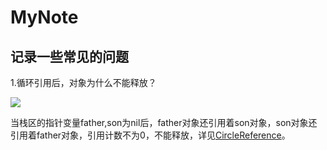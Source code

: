 # MyNote
记录一些常见的问题
---------------
1.循环引用后，对象为什么不能释放？

![][foryou]

当栈区的指针变量father,son为nil后，father对象还引用着son对象，son对象还引用着father对象，引用计数不为0，不能释放，详见[CircleReference](https://github.com/fengyueran/MyRepository/tree/dev/CircularReference "悬停显示")。



[foryou]:./img/circleRe.png
